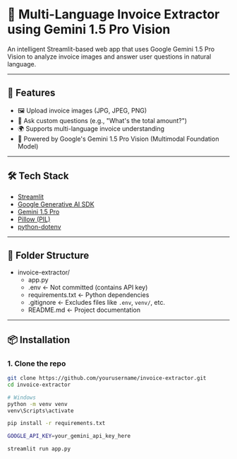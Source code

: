 # 🧾 Multi-Language Invoice Extractor using Gemini 1.5 Pro Vision

An intelligent Streamlit-based web app that uses Google Gemini 1.5 Pro Vision to analyze invoice images and answer user questions in natural language.

---

## 🚀 Features

- 🖼️ Upload invoice images (JPG, JPEG, PNG)
- 💬 Ask custom questions (e.g., "What's the total amount?")
- 🌍 Supports multi-language invoice understanding
- 🧠 Powered by Google's Gemini 1.5 Pro Vision (Multimodal Foundation Model)

---

## 🛠 Tech Stack

- [Streamlit](https://streamlit.io/)
- [Google Generative AI SDK](https://ai.google.dev/)
- [Gemini 1.5 Pro](https://deepmind.google/technologies/gemini/)
- [Pillow (PIL)](https://pillow.readthedocs.io/)
- [python-dotenv](https://pypi.org/project/python-dotenv/)

---

## 📂 Folder Structure

- invoice-extractor/
  - app.py
  - .env                 ← Not committed (contains API key)
  - requirements.txt     ← Python dependencies
  - .gitignore           ← Excludes files like `.env`, `venv/`, etc.
  - README.md            ← Project documentation

---

## 📦 Installation

### 1. Clone the repo
```bash
git clone https://github.com/yourusername/invoice-extractor.git
cd invoice-extractor

# Windows
python -m venv venv
venv\Scripts\activate

pip install -r requirements.txt

GOOGLE_API_KEY=your_gemini_api_key_here

streamlit run app.py
```

